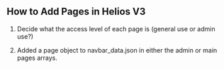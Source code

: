 ## How to Add Pages in Helios V3

1. Decide what the access level of each page is (general use or admin use?)

2. Added a page object to navbar_data.json in either the admin or main pages arrays.
